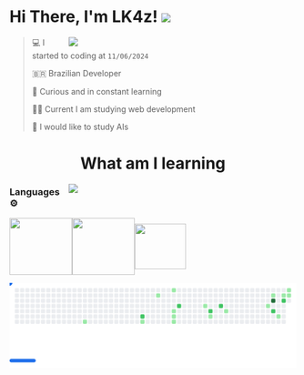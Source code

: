 # Hi There, I'm LK4z! <img src="https://media.giphy.com/media/hvRJCLFzcasrR4ia7z/giphy.gif" width="30">

<img src="https://github-readme-stats.vercel.app/api?username=lk4z7602&show_icons=true&theme=dark&include_all_commits=true&count_private=true&hide=issues" min-width="400px" max-width="400px" width="400px" align="right">

> 💻 I started to coding at `11/06/2024`
>
> 🇧🇷 Brazilian Developer
>
> 🤔 Curious and in constant learning
>
> 👩‍💻 Current I am studying web development
>
> 🤖 I would like to study AIs

<h1 align="center">What am I learning</h1>

<img src="https://github-readme-stats.vercel.app/api/top-langs/?username=lk4z7602&theme=dark&layout=compact&show_icons=true&count-private=true&exclude_repo=caseirinhos-amalia,viqueze-landing-hub,viqueze-v0,MoonlightBot-docs" min-width="400px" max-width="400px" width="400px" align="right">

### Languages ⚙️

<img src="https://cdn.jsdelivr.net/gh/devicons/devicon@latest/icons/html5/html5-plain-wordmark.svg" align="center" height="100" width="110"/><img src="https://cdn.jsdelivr.net/gh/devicons/devicon@latest/icons/css3/css3-plain-wordmark.svg" align="center" height="100" width="110"/><img src="https://cdn.jsdelivr.net/gh/devicons/devicon@latest/icons/javascript/javascript-plain.svg" align="center" height="80" width="90"/>


<picture>
  <source
    media="(prefers-color-scheme: dark)"
    srcset="images/breakout-dark.svg"
  />
  <source
    media="(prefers-color-scheme: light)"
    srcset="images/breakout-light.svg"
  />
  <img alt="Breakout Game" src="images/breakout-light.svg" />
</picture>



<!-- ### Git/GitHub 😸

<img src="https://cdn.jsdelivr.net/gh/devicons/devicon@latest/icons/git/git-plain.svg" align="center" height="90" width="100"/>
<img src="https://cdn.jsdelivr.net/gh/devicons/devicon@latest/icons/github/github-original.svg" align="center" height="90" width="100"/> -->
